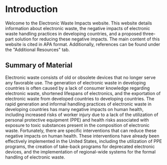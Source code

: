 # Introduction

Welcome to the Electronic Waste Impacts website. This website details information about electronic waste, the negative impacts of electronic waste handling practices in developing countries, and a proposed three-part solution for reducing these negative impacts. The main content of this website is cited in APA format. Additionally, references can be found under the "Additional Resources" tab. 

## Summary of Material
Electronic waste consists of old or obsolete devices that no longer serve any favorable use. The generation of electronic waste in developing countries is often caused by a lack of consumer knowledge regarding electronic waste, shortened lifespans of electronics, and the exportation of electronic waste from developed countries to developing countries. The rapid generation and informal handling practices of electronic waste in developing countries has many negative impacts on human health, including increased risks of worker injury due to a lack of the utilization of personal protective equipment (PPE) and health risks associated with exposure to toxic substances present in the composition of electronic waste. Fortunately, there are specific interventions that can reduce these negative impacts on human health. These interventions have already been effectively implemented in the United States, including the utilization of PPE programs, the creation of take-back programs for deprecated electronic devices, and the implementation of regional-wide systems for the formal handling of electronic waste. 


